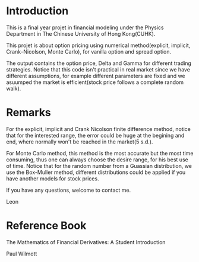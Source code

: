 # Introduction

This is a final year projet in financial modeling under the Physics Department in The Chinese University of Hong Kong(CUHK).

This projet is about option pricing using numerical method(explicit, implicit, Crank–Nicolson, Monte Carlo), for vanilla option and spread option.

The output contains the option price, Delta and Gamma for different trading strategies. Notice that this code isn't practical in real market since we have different assumptions, for example different parameters are fixed and we asuumped the market is efficient(stock price follows a complete random walk). 

# Remarks

For the explicit, implicit and Crank Nicolson finite difference method, notice that for the interested range, the error could be huge at the begining and end, where normally won't be reached in the market(5 s.d.).

For Monte Carlo method, this method is the most accurate but the most time consuming, thus one can always choose the desire range, for his best use of time. Notice that for the random number from a Guassian distribution, we use the Box-Muller method, different distributions could be applied if you have another models for stock prices.

If you have any questions, welcome to contact me.

Leon

# Reference Book
The Mathematics of Financial Derivatives: A Student Introduction

Paul Wilmott
